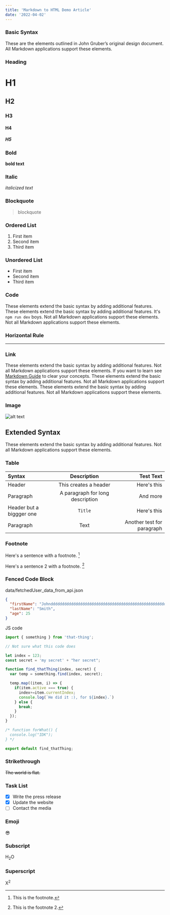 ```yaml
---
title: 'Markdown to HTML Demo Article'
date: '2022-04-02'
---
```


### Basic Syntax

These are the elements outlined in John Gruber’s original design document. All Markdown applications support these elements.

### Heading

# H1

## H2
### H3
#### H4
##### H5

### Bold

**bold text**

### Italic

*italicized text*

### Blockquote

> blockquote

### Ordered List

1. First item
2. Second item
3. Third item

### Unordered List

- First item
- Second item
- Third item

### Code

These elements extend the basic syntax by adding additional features. These elements extend the basic syntax by adding additional features. It's `npm run dev` boys. Not all Markdown applications support these elements. Not all Markdown applications support these elements.

### Horizontal Rule

---

### Link

These elements extend the basic syntax by adding additional features. Not all Markdown applications support these elements. If you want to learn see [Markdown Guide](https://www.markdownguide.org) to clear your concepts. These elements extend the basic syntax by adding additional features. Not all Markdown applications support these elements. These elements extend the basic syntax by adding additional features. Not all Markdown applications support these elements.

### Image

![alt text](https://www.markdownguide.org/assets/images/tux.png)

## Extended Syntax

These elements extend the basic syntax by adding additional features. Not all Markdown applications support these elements.

### Table

| Syntax      | Description | Test Text     |
| :---        |    :----:   |          ---: |
| Header      | This creates a header     | Here's this   |
| Paragraph   | A paragraph for long description        | And more      |
| Header but a biggger one     | `Title`     | Here's this   |
| Paragraph   | Text        | Another test for paragraph      |

### Footnote

Here's a sentence with a footnote.  [^1]

[^1]: This is the footnote.

Here's a sentence 2 with a footnote. [^2]

[^2]: This is the footnote 2.

### Fenced Code Block

<filename>data/fetchedUser_data_from_api.json</filename>

```json
{
  "firstName": "Johnddddddddddddddddddddddddddddddddddddddddddddddddddddddddddddddddddddddddddddddddddddddddddddddddddddd",
  "lastName": "Smith",
  "age": 25
}
```

JS code

```js
import { something } from 'that-thing';

// Not sure what this code does

let index = 123;
const secret = 'my secret' + "her secret";

function find_thatThing(index, secret) {
  var temp = something.find(index, secret);

  temp.map((item, i) => {
    if(item.active === true) {
      index+=item.currentIndex;
      console.log(`He did it :), for ${index}.`)
    } else {
      break;
    }
  });
}

/* function forWhat() {
  console.log("IDK");
} */

export default find_thatThing;
```


### Strikethrough

~~The world is flat.~~

### Task List

- [x] Write the press release
- [x] Update the website
- [ ] Contact the media

### Emoji

😎️

### Subscript

H<sub>2</sub>O

### Superscript

X<sup>2</sup>